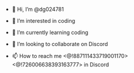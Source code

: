 - 👋 Hi, I’m @dg024781
- 👀 I’m interested in coding
- 🌱 I’m currently learning coding
- 💞️ I’m looking to collaborate on Discord



- 📫 How to reach me <@!887111433719001170><@!726006638393163777> in Discord

<!---
dg024781/dg024781 is a ✨ special ✨ repository because its `README.md` (this file) appears on your GitHub profile.
You can click the Preview link to take a look at your changes.
--->
